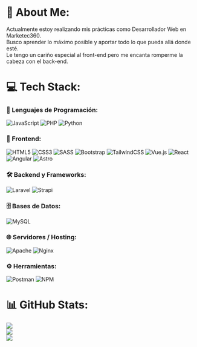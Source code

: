 # 💫 About Me:
Actualmente estoy realizando mis prácticas como Desarrollador Web en Marketec360.<br>Busco aprender lo máximo posible y aportar todo lo que pueda allá donde esté.<br>Le tengo un cariño especial al front-end pero me encanta romperme la cabeza con el back-end.

# 💻 Tech Stack:

### 🧠 Lenguajes de Programación:
![JavaScript](https://img.shields.io/badge/javascript-%23323330.svg?style=for-the-badge&logo=javascript&logoColor=%23F7DF1E)
![PHP](https://img.shields.io/badge/php-%23777BB4.svg?style=for-the-badge&logo=php&logoColor=white)
![Python](https://img.shields.io/badge/python-%2314354C.svg?style=for-the-badge&logo=python&logoColor=white)

### 🎨 Frontend:
![HTML5](https://img.shields.io/badge/html5-%23E34F26.svg?style=for-the-badge&logo=html5&logoColor=white)
![CSS3](https://img.shields.io/badge/css3-%231572B6.svg?style=for-the-badge&logo=css3&logoColor=white)
![SASS](https://img.shields.io/badge/SASS-hotpink.svg?style=for-the-badge&logo=SASS&logoColor=white)
![Bootstrap](https://img.shields.io/badge/bootstrap-%238511FA.svg?style=for-the-badge&logo=bootstrap&logoColor=white)
![TailwindCSS](https://img.shields.io/badge/tailwindcss-%2338B2AC.svg?style=for-the-badge&logo=tailwind-css&logoColor=white)
![Vue.js](https://img.shields.io/badge/vue.js-%2335495e.svg?style=for-the-badge&logo=vuedotjs&logoColor=%234FC08D)
![React](https://img.shields.io/badge/react-%2320232a.svg?style=for-the-badge&logo=react&logoColor=%2361DAFB)
![Angular](https://img.shields.io/badge/angular-%23DD0031.svg?style=for-the-badge&logo=angular&logoColor=white)
![Astro](https://img.shields.io/badge/astro-%232C2052.svg?style=for-the-badge&logo=astro&logoColor=white)

### 🛠️ Backend y Frameworks:
![Laravel](https://img.shields.io/badge/laravel-%23FF2D20.svg?style=for-the-badge&logo=laravel&logoColor=white)
![Strapi](https://img.shields.io/badge/strapi-%232E7EEA.svg?style=for-the-badge&logo=strapi&logoColor=white)

### 🗄️ Bases de Datos:
![MySQL](https://img.shields.io/badge/mysql-4479A1.svg?style=for-the-badge&logo=mysql&logoColor=white)

### 🌐 Servidores / Hosting:
![Apache](https://img.shields.io/badge/apache-%23D42029.svg?style=for-the-badge&logo=apache&logoColor=white)
![Nginx](https://img.shields.io/badge/nginx-%23009639.svg?style=for-the-badge&logo=nginx&logoColor=white)

### ⚙️ Herramientas:
![Postman](https://img.shields.io/badge/Postman-FF6C37?style=for-the-badge&logo=postman&logoColor=white)
![NPM](https://img.shields.io/badge/NPM-%23CB3837.svg?style=for-the-badge&logo=npm&logoColor=white)


# 📊 GitHub Stats:
![](https://github-readme-stats.vercel.app/api?username=JoseDavid-2daw&theme=midnight-purple&hide_border=true&include_all_commits=true&count_private=true)<br/>
![](https://nirzak-streak-stats.vercel.app/?user=JoseDavid-2daw&theme=midnight-purple&hide_border=true)<br/>
![](https://github-readme-stats.vercel.app/api/top-langs/?username=JoseDavid-2daw&theme=midnight-purple&hide_border=true&include_all_commits=true&count_private=true&layout=compact)

<!-- Proudly created with GPRM ( https://gprm.itsvg.in ) -->
